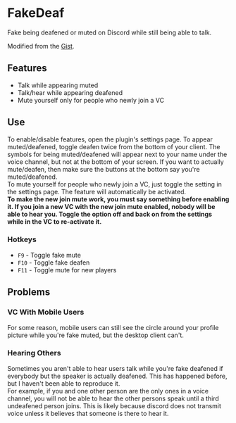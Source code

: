 # FakeDeaf

Fake being deafened or muted on Discord while still being able to talk.

Modified from the [Gist](https://gist.github.com/MysteryBlokHed/4cc0ad750e5e6d9b19855da5d056e639).

## Features

- Talk while appearing muted
- Talk/hear while appearing deafened
- Mute yourself only for people who newly join a VC

## Use

To enable/disable features, open the plugin's settings page. To appear muted/deafened,
toggle deafen twice from the bottom of your client. The symbols for being
muted/deafened will appear next to your name under the voice channel, but not
at the bottom of your screen. If you want to actually mute/deafen, then
make sure the buttons at the bottom say you're muted/deafened.\
To mute yourself for people who newly join a VC, just toggle the setting in
the settings page. The feature will automatically be activated.\
**To make the new join mute work, you must say something before enabling it.
If you join a new VC with the new join mute enabled, nobody will be able to
hear you. Toggle the option off and back on from the settings while in the VC to re-activate it.**

### Hotkeys

- `F9` - Toggle fake mute
- `F10` - Toggle fake deafen
- `F11` - Toggle mute for new players

## Problems

### VC With Mobile Users

For some reason, mobile users can still see the circle around your profile
picture while you're fake muted, but the desktop client can't.

### Hearing Others

Sometimes you aren't able to hear users talk while you're fake deafened if everybody
but the speaker is actually deafened. This has happened before, but I haven't
been able to reproduce it.\
For example, if you and one other person are the only ones in a voice channel,
you will not be able to hear the other persons speak until a third undeafened
person joins. This is likely because discord does not transmit voice unless it
believes that someone is there to hear it.
